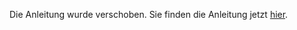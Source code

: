 Die Anleitung wurde verschoben. Sie finden die Anleitung jetzt [hier](http://bandyt.de/contao-twitter-anleitung.html).